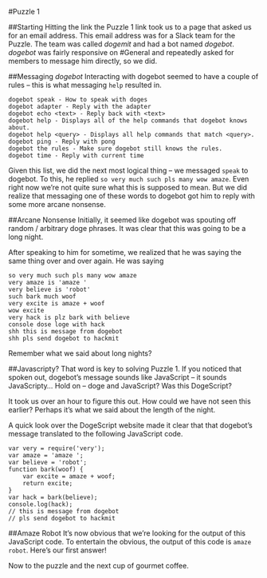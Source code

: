 #Puzzle 1

##Starting
Hitting the link the Puzzle 1 link took us to a page that asked us for an email address. This email address was for a Slack team for the Puzzle. The team was called _dogemit_ and had a bot named _dogebot_. _dogebot_ was fairly responsive on #General and repeatedly asked for members to message him directly, so we did.

##Messaging _dogebot_
Interacting with dogebot seemed to have a couple of rules – this is what messaging `help` resulted in.
```
dogebot speak - How to speak with doges
dogebot adapter - Reply with the adapter
dogebot echo <text> - Reply back with <text>
dogebot help - Displays all of the help commands that dogebot knows about.
dogebot help <query> - Displays all help commands that match <query>.
dogebot ping - Reply with pong
dogebot the rules - Make sure dogebot still knows the rules.
dogebot time - Reply with current time
```
Given this list, we did the next most logical thing – we messaged `speak` to dogebot. To this, he replied `so very much such pls many wow amaze`. Even right now we’re not quite sure what this is supposed to mean. But we did realize that messaging one of these words to dogebot got him to reply with some more arcane nonsense.

##Arcane Nonsense
Initially, it seemed like dogebot was spouting off random / arbitrary doge phrases. It was clear that this was going to be a long night.

After speaking to him for sometime, we realized that he was saying the same thing over and over again. He was saying
```
so very much such pls many wow amaze
very amaze is 'amaze '
very believe is 'robot'
such bark much woof
very excite is amaze + woof
wow excite
very hack is plz bark with believe
console dose loge with hack
shh this is message from dogebot
shh pls send dogebot to hackmit
```
Remember what we said about long nights?

##Javascripty?
That word is key to solving Puzzle 1. If you noticed that spoken out, dogebot’s message sounds like JavaScript – it sounds JavaScripty… Hold on – doge and JavaScript? Was this DogeScript?

It took us over an hour to figure this out. How could we have not seen this earlier? Perhaps it’s what we said about the length of the night.

A quick look over the DogeScript website made it clear that that dogebot’s message translated to the following JavaScript code.
```
var very = require('very');
var amaze = 'amaze ';
var believe = 'robot';
function bark(woof) {
    var excite = amaze + woof;
    return excite;
}
var hack = bark(believe);
console.log(hack);
// this is message from dogebot 
// pls send dogebot to hackmit
```

##Amaze Robot
It’s now obvious that we’re looking for the output of this JavaScript code. To entertain the obvious, the output of this code is `amaze robot`. Here’s our first answer!

Now to the puzzle and the next cup of gourmet coffee.
